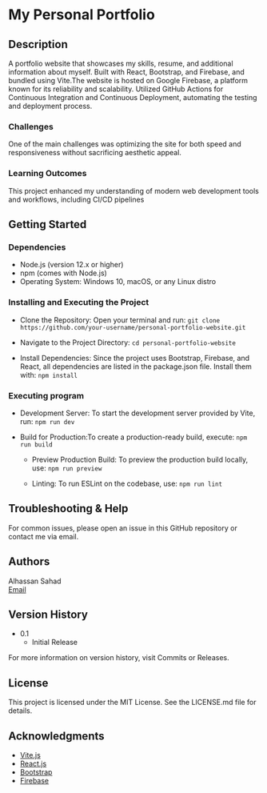 # My Personal Portfolio

## Description

A portfolio website that showcases my skills, resume, and additional information
about myself. Built with React, Bootstrap, and Firebase, and bundled using
Vite.The website is hosted on Google Firebase, a platform known for its
reliability and scalability. Utilized GitHub Actions for Continuous Integration
and Continuous Deployment, automating the testing and deployment process.

### Challenges

One of the main challenges was optimizing the site for both speed and
responsiveness without sacrificing aesthetic appeal.

### Learning Outcomes

This project enhanced my understanding of modern web development tools and
workflows, including CI/CD pipelines

## Getting Started

### Dependencies

- Node.js (version 12.x or higher)
- npm (comes with Node.js)
- Operating System: Windows 10, macOS, or any Linux distro

### Installing and Executing the Project

- Clone the Repository: Open your terminal and run:
  `git clone https://github.com/your-username/personal-portfolio-website.git`

- Navigate to the Project Directory: `cd personal-portfolio-website`

- Install Dependencies: Since the project uses Bootstrap, Firebase, and React,
  all dependencies are listed in the package.json file. Install them with:
  `npm install`

### Executing program

- Development Server: To start the development server provided by Vite, run:
  `npm run dev`

- Build for Production:To create a production-ready build, execute:
  `npm run build`

  - Preview Production Build: To preview the production build locally, use:
    `npm run preview`

  - Linting: To run ESLint on the codebase, use: `npm run lint`

## Troubleshooting & Help

For common issues, please open an issue in this GitHub repository or contact me
via email.

## Authors

Alhassan Sahad  
[Email](mailto:alhassansahad24@gmail.com)

## Version History

- 0.1
  - Initial Release

For more information on version history, visit Commits or Releases.

## License

This project is licensed under the MIT License. See the LICENSE.md file for
details.

## Acknowledgments

- [Vite.js](https://vitejs.dev/)
- [React.js](https://react.dev/)
- [Bootstrap](https://getbootstrap.com/)
- [Firebase](https://firebase.google.com/)
